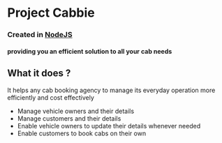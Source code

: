 # Project Cabbie
### Created in [NodeJS](https://nodejs.org/en/) 
#### providing you an efficient solution to all your cab needs

## What it does ?
It helps any cab booking agency to manage its everyday operation more efficiently and cost effectively
* Manage vehicle owners and their details
* Manage customers and their details
* Enable vehicle owners to update their details whenever needed
* Enable customers to book cabs on their own 

